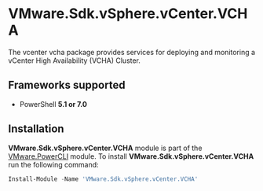 # VMware.Sdk.vSphere.vCenter.VCHA

The vcenter vcha package provides services for deploying and monitoring a vCenter High Availability (VCHA) Cluster.

<a name="frameworks-supported"></a>
## Frameworks supported
- PowerShell **5.1 or 7.0**

<a name="installation"></a>
## Installation

**VMware.Sdk.vSphere.vCenter.VCHA** module is part of the [VMware.PowerCLI](https://www.powershellgallery.com/packages/VMware.PowerCLI) module. To install **VMware.Sdk.vSphere.vCenter.VCHA** run the following command:

```powershell
Install-Module -Name 'VMware.Sdk.vSphere.vCenter.VCHA'
```
